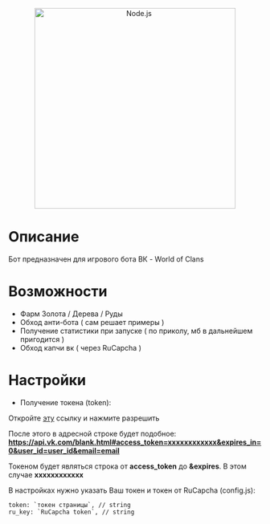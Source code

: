 <p align="center">
  <a href="https://nodejs.org/">
    <img
      alt="Node.js"
      src="https://nodejs.org/static/images/logo-light.svg"
      width="400"
    />
  </a>
</p>

# Описание
Бот предназначен для игрового бота ВК - World of Clans

# Возможности
* Фарм Золота / Дерева / Руды
* Обход анти-бота ( сам решает примеры )
* Получение статистики при запуске ( по приколу, мб в дальнейшем пригодится )
* Обход капчи вк ( через RuCapcha )

# Настройки
* Получение токена (token):

Откройте [эту](https://vk.cc/9DWTyO) ссылку и нажмите разрешить

После этого в адресной строке будет подобное: **https://api.vk.com/blank.html#access_token=xxxxxxxxxxxx&expires_in=0&user_id=user_id&email=email**

Токеном будет являться строка от **access_token** до **&expires**. В этом случае **xxxxxxxxxxxx**

В настройках нужно указать Ваш токен и токен от RuCapcha (config.js):
```console
token: `токен страницы`, // string
ru_key: `RuCapcha token`, // string
```
